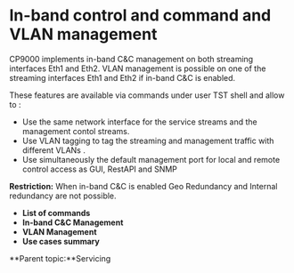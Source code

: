 # In-band control and command and VLAN management

CP9000 implements in-band C\&C management on both streaming interfaces Eth1 and Eth2. VLAN management is possible on one of the streaming interfaces Eth1 and Eth2 if in-band C\&C is enabled.

These features are available via commands under user TST shell and allow to :

* Use the same network interface for the service streams and the management contol streams.
* Use VLAN tagging to tag the streaming and management traffic with different VLANs .
* Use simultaneously the default management port for local and remote control access as GUI, RestAPI and SNMP

**Restriction:** When in-band C\&C is enabled Geo Redundancy and Internal redundancy are not possible.

* **List of commands**
* **In-band C\&C Management**
* **VLAN Management**
* **Use cases summary**

**Parent topic:**Servicing
